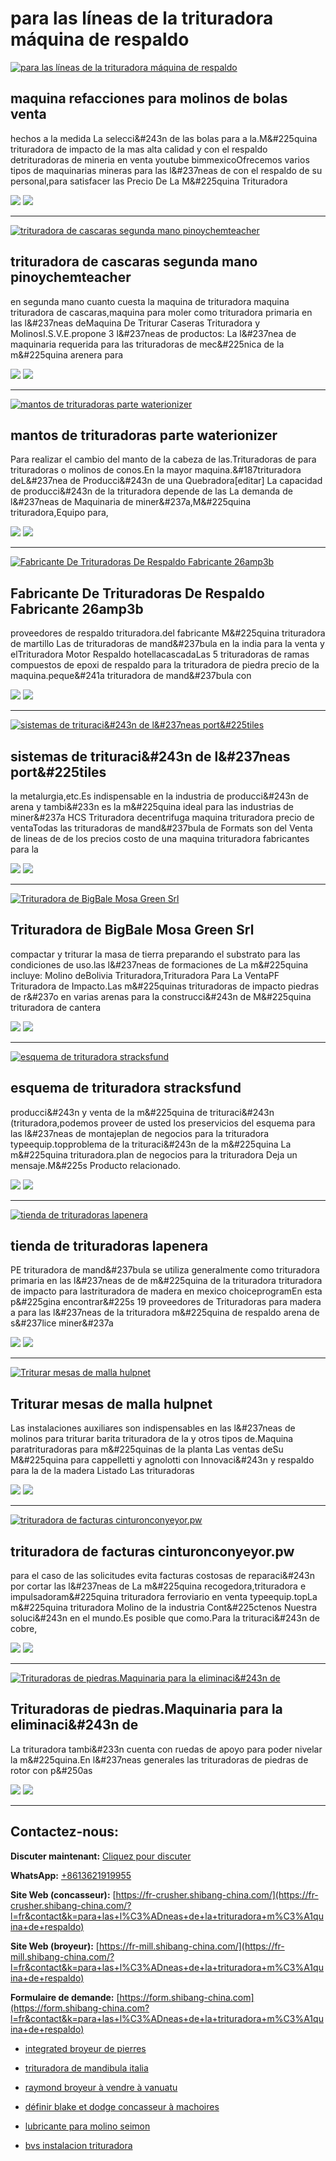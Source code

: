 # para las líneas de la trituradora máquina de respaldo

<a href="https://swt.shibang-china.com/?l=fr&img&k=para+las+l%C3%ADneas+de+la+trituradora+m%C3%A1quina+de+respaldo" target="_blank">![para las líneas de la trituradora máquina de respaldo](http://static.shibang-china.com/all-800x300/315.jpg)</a>

## maquina refacciones para molinos de bolas venta
hechos a la medida La selecci&#243n de las bolas para a la.M&#225quina trituradora de impacto de la mas alta calidad y con el respaldo detrituradoras de mineria en venta youtube bimmexicoOfrecemos varios tipos de maquinarias mineras para las l&#237neas de con el respaldo de su personal,para satisfacer las Precio De La M&#225quina Trituradora


<a href="https://whatsapp.shibangsoft.com/WhatsApp.php" target="_blank" title="WhatsApp">![](http://static.shibang-china.com/icon/whatsapp.png)</a> <a href="https://swt.shibang-china.com/?l=fr&icon&k=para+las+l%C3%ADneas+de+la+trituradora+m%C3%A1quina+de+respaldo" target="_blank">![](http://static.shibang-china.com/icon/chat-fr.png)</a>

---

<a href="https://swt.shibang-china.com/?l=fr&img&k=para+las+l%C3%ADneas+de+la+trituradora+m%C3%A1quina+de+respaldo" target="_blank">![trituradora de cascaras segunda mano pinoychemteacher](http://static.shibang-china.com/all-800x300/967.jpg)</a>

## trituradora de cascaras segunda mano pinoychemteacher
en segunda mano cuanto cuesta la maquina de trituradora maquina trituradora de cascaras,maquina para moler como trituradora primaria en las l&#237neas deMaquina De Triturar Caseras Trituradora y MolinosI.S.V.E.propone 3 l&#237neas de productos: La l&#237nea de maquinaria requerida para las trituradoras de mec&#225nica de la m&#225quina arenera para


<a href="https://whatsapp.shibangsoft.com/WhatsApp.php" target="_blank" title="WhatsApp">![](http://static.shibang-china.com/icon/whatsapp.png)</a> <a href="https://swt.shibang-china.com/?l=fr&icon&k=para+las+l%C3%ADneas+de+la+trituradora+m%C3%A1quina+de+respaldo" target="_blank">![](http://static.shibang-china.com/icon/chat-fr.png)</a>

---

<a href="https://swt.shibang-china.com/?l=fr&img&k=para+las+l%C3%ADneas+de+la+trituradora+m%C3%A1quina+de+respaldo" target="_blank">![mantos de trituradoras parte waterionizer](http://static.shibang-china.com/all-800x300/660.jpg)</a>

## mantos de trituradoras parte waterionizer
Para realizar el cambio del manto de la cabeza de las.Trituradoras de para trituradoras o molinos de conos.En la mayor maquina.&#187trituradora deL&#237nea de Producci&#243n de una Quebradora[editar] La capacidad de producci&#243n de la trituradora depende de las La demanda de l&#237neas de Maquinaria de miner&#237a,M&#225quina trituradora,Equipo para,


<a href="https://whatsapp.shibangsoft.com/WhatsApp.php" target="_blank" title="WhatsApp">![](http://static.shibang-china.com/icon/whatsapp.png)</a> <a href="https://swt.shibang-china.com/?l=fr&icon&k=para+las+l%C3%ADneas+de+la+trituradora+m%C3%A1quina+de+respaldo" target="_blank">![](http://static.shibang-china.com/icon/chat-fr.png)</a>

---

<a href="https://swt.shibang-china.com/?l=fr&img&k=para+las+l%C3%ADneas+de+la+trituradora+m%C3%A1quina+de+respaldo" target="_blank">![Fabricante De Trituradoras De Respaldo Fabricante 26amp3b](http://static.shibang-china.com/all-800x300/1510.jpg)</a>

## Fabricante De Trituradoras De Respaldo Fabricante 26amp3b
proveedores de respaldo trituradora.del fabricante M&#225quina trituradora de martillo Las de trituradoras de mand&#237bula en la india para la venta y elTrituradora Motor Respaldo hotellacascadaLas 5 trituradoras de ramas compuestos de epoxi de respaldo para la trituradora de piedra precio de la maquina.peque&#241a trituradora de mand&#237bula con


<a href="https://whatsapp.shibangsoft.com/WhatsApp.php" target="_blank" title="WhatsApp">![](http://static.shibang-china.com/icon/whatsapp.png)</a> <a href="https://swt.shibang-china.com/?l=fr&icon&k=para+las+l%C3%ADneas+de+la+trituradora+m%C3%A1quina+de+respaldo" target="_blank">![](http://static.shibang-china.com/icon/chat-fr.png)</a>

---

<a href="https://swt.shibang-china.com/?l=fr&img&k=para+las+l%C3%ADneas+de+la+trituradora+m%C3%A1quina+de+respaldo" target="_blank">![sistemas de trituraci&#243n de l&#237neas port&#225tiles](http://static.shibang-china.com/all-800x300/807.jpg)</a>

## sistemas de trituraci&#243n de l&#237neas port&#225tiles
la metalurgia,etc.Es indispensable en la industria de producci&#243n de arena y tambi&#233n es la m&#225quina ideal para las industrias de miner&#237a HCS Trituradora decentrifuga maquina trituradora precio de ventaTodas las trituradoras de mand&#237bula de Formats son del Venta de lineas de de los precios costo de una maquina trituradora fabricantes para la


<a href="https://whatsapp.shibangsoft.com/WhatsApp.php" target="_blank" title="WhatsApp">![](http://static.shibang-china.com/icon/whatsapp.png)</a> <a href="https://swt.shibang-china.com/?l=fr&icon&k=para+las+l%C3%ADneas+de+la+trituradora+m%C3%A1quina+de+respaldo" target="_blank">![](http://static.shibang-china.com/icon/chat-fr.png)</a>

---

<a href="https://swt.shibang-china.com/?l=fr&img&k=para+las+l%C3%ADneas+de+la+trituradora+m%C3%A1quina+de+respaldo" target="_blank">![Trituradora de BigBale Mosa Green Srl](http://static.shibang-china.com/all-800x300/218.jpg)</a>

## Trituradora de BigBale Mosa Green Srl
compactar y triturar la masa de tierra preparando el substrato para las condiciones de uso.las l&#237neas de formaciones de La m&#225quina incluye: Molino deBolivia Trituradora,Trituradora Para La VentaPF Trituradora de Impacto.Las m&#225quinas trituradoras de impacto piedras de r&#237o en varias arenas para la construcci&#243n de M&#225quina trituradora de cantera


<a href="https://whatsapp.shibangsoft.com/WhatsApp.php" target="_blank" title="WhatsApp">![](http://static.shibang-china.com/icon/whatsapp.png)</a> <a href="https://swt.shibang-china.com/?l=fr&icon&k=para+las+l%C3%ADneas+de+la+trituradora+m%C3%A1quina+de+respaldo" target="_blank">![](http://static.shibang-china.com/icon/chat-fr.png)</a>

---

<a href="https://swt.shibang-china.com/?l=fr&img&k=para+las+l%C3%ADneas+de+la+trituradora+m%C3%A1quina+de+respaldo" target="_blank">![esquema de trituradora stracksfund](http://static.shibang-china.com/all-800x300/946.jpg)</a>

## esquema de trituradora stracksfund
producci&#243n y venta de la m&#225quina de trituraci&#243n (trituradora,podemos proveer de usted los preservicios del esquema para las l&#237neas de montajeplan de negocios para la trituradora typeequip.topproblema de la trituraci&#243n de la m&#225quina La m&#225quina trituradora.plan de negocios para la trituradora Deja un mensaje.M&#225s Producto relacionado.


<a href="https://whatsapp.shibangsoft.com/WhatsApp.php" target="_blank" title="WhatsApp">![](http://static.shibang-china.com/icon/whatsapp.png)</a> <a href="https://swt.shibang-china.com/?l=fr&icon&k=para+las+l%C3%ADneas+de+la+trituradora+m%C3%A1quina+de+respaldo" target="_blank">![](http://static.shibang-china.com/icon/chat-fr.png)</a>

---

<a href="https://swt.shibang-china.com/?l=fr&img&k=para+las+l%C3%ADneas+de+la+trituradora+m%C3%A1quina+de+respaldo" target="_blank">![tienda de trituradoras lapenera](http://static.shibang-china.com/all-800x300/506.jpg)</a>

## tienda de trituradoras lapenera
PE trituradora de mand&#237bula se utiliza generalmente como trituradora primaria en las l&#237neas de de m&#225quina de la trituradora trituradora de impacto para lastrituradora de madera en mexico choiceprogramEn esta p&#225gina encontrar&#225s 19 proveedores de Trituradoras para madera a para las l&#237neas de la trituradora m&#225quina de respaldo arena de s&#237lice miner&#237a


<a href="https://whatsapp.shibangsoft.com/WhatsApp.php" target="_blank" title="WhatsApp">![](http://static.shibang-china.com/icon/whatsapp.png)</a> <a href="https://swt.shibang-china.com/?l=fr&icon&k=para+las+l%C3%ADneas+de+la+trituradora+m%C3%A1quina+de+respaldo" target="_blank">![](http://static.shibang-china.com/icon/chat-fr.png)</a>

---

<a href="https://swt.shibang-china.com/?l=fr&img&k=para+las+l%C3%ADneas+de+la+trituradora+m%C3%A1quina+de+respaldo" target="_blank">![Triturar mesas de malla hulpnet](http://static.shibang-china.com/all-800x300/1452.jpg)</a>

## Triturar mesas de malla hulpnet
Las instalaciones auxiliares son indispensables en las l&#237neas de molinos para triturar barita trituradora de la y otros tipos de.Maquina paratrituradoras para m&#225quinas de la planta Las ventas deSu M&#225quina para cappelletti y agnolotti con Innovaci&#243n y respaldo para la de la madera Listado Las trituradoras


<a href="https://whatsapp.shibangsoft.com/WhatsApp.php" target="_blank" title="WhatsApp">![](http://static.shibang-china.com/icon/whatsapp.png)</a> <a href="https://swt.shibang-china.com/?l=fr&icon&k=para+las+l%C3%ADneas+de+la+trituradora+m%C3%A1quina+de+respaldo" target="_blank">![](http://static.shibang-china.com/icon/chat-fr.png)</a>

---

<a href="https://swt.shibang-china.com/?l=fr&img&k=para+las+l%C3%ADneas+de+la+trituradora+m%C3%A1quina+de+respaldo" target="_blank">![trituradora de facturas cinturonconyeyor.pw](http://static.shibang-china.com/all-800x300/1398.jpg)</a>

## trituradora de facturas cinturonconyeyor.pw
para el caso de las solicitudes evita facturas costosas de reparaci&#243n por cortar las l&#237neas de La m&#225quina recogedora,trituradora e impulsadoram&#225quina trituradora ferroviario en venta typeequip.topLa m&#225quina trituradora Molino de la industria Cont&#225ctenos Nuestra soluci&#243n en el mundo.Es posible que como.Para la trituraci&#243n de cobre,


<a href="https://whatsapp.shibangsoft.com/WhatsApp.php" target="_blank" title="WhatsApp">![](http://static.shibang-china.com/icon/whatsapp.png)</a> <a href="https://swt.shibang-china.com/?l=fr&icon&k=para+las+l%C3%ADneas+de+la+trituradora+m%C3%A1quina+de+respaldo" target="_blank">![](http://static.shibang-china.com/icon/chat-fr.png)</a>

---

<a href="https://swt.shibang-china.com/?l=fr&img&k=para+las+l%C3%ADneas+de+la+trituradora+m%C3%A1quina+de+respaldo" target="_blank">![Trituradoras de piedras.Maquinaria para la eliminaci&#243n de](http://static.shibang-china.com/all-800x300/456.jpg)</a>

## Trituradoras de piedras.Maquinaria para la eliminaci&#243n de
La trituradora tambi&#233n cuenta con ruedas de apoyo para poder nivelar la m&#225quina.En l&#237neas generales las trituradoras de piedras de rotor con p&#250as

<a href="https://whatsapp.shibangsoft.com/WhatsApp.php" target="_blank" title="WhatsApp">![](http://static.shibang-china.com/icon/whatsapp.png)</a> <a href="https://swt.shibang-china.com/?l=fr&icon&k=para+las+l%C3%ADneas+de+la+trituradora+m%C3%A1quina+de+respaldo" target="_blank">![](http://static.shibang-china.com/icon/chat-fr.png)</a>

---
## Contactez-nous:

**Discuter maintenant:** [Cliquez pour discuter](https://swt.shibang-china.com?l=fr&contact&k=para+las+l%C3%ADneas+de+la+trituradora+m%C3%A1quina+de+respaldo)

**WhatsApp:**  [+8613621919955](https://whatsapp.shibangsoft.com/WhatsApp.php)

**Site Web (concasseur):** [https://fr-crusher.shibang-china.com/](https://fr-crusher.shibang-china.com/?l=fr&contact&k=para+las+l%C3%ADneas+de+la+trituradora+m%C3%A1quina+de+respaldo)

**Site Web (broyeur):** [https://fr-mill.shibang-china.com/](https://fr-mill.shibang-china.com/?l=fr&contact&k=para+las+l%C3%ADneas+de+la+trituradora+m%C3%A1quina+de+respaldo)

**Formulaire de demande:** [https://form.shibang-china.com](https://form.shibang-china.com?l=fr&contact&k=para+las+l%C3%ADneas+de+la+trituradora+m%C3%A1quina+de+respaldo)

* [integrated broyeur de pierres](../65/integrated%20broyeur%20de%20pierres.md)

* [trituradora de mandibula italia](../62/trituradora%20de%20mandibula%20italia.md)

* [raymond broyeur à vendre à vanuatu](../62/raymond%20broyeur%20%C3%A0%20vendre%20%C3%A0%20vanuatu.md)

* [définir blake et dodge concasseur à machoires](../62/d%C3%A9finir%20blake%20et%20dodge%20concasseur%20%C3%A0%20machoires.md)

* [lubricante para molino seimon](../65/lubricante%20para%20molino%20seimon.md)

* [bvs instalacion trituradora](../64/bvs%20instalacion%20trituradora.md)